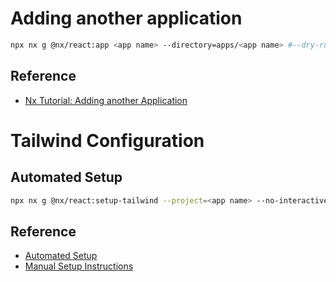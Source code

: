 # Adding another application

```sh
npx nx g @nx/react:app <app name> --directory=apps/<app name> #--dry-run
```

## Reference

- [Nx Tutorial: Adding another Application](https://nx.dev/getting-started/tutorials/react-monorepo-tutorial#adding-another-application)

# Tailwind Configuration

## Automated Setup

```sh
npx nx g @nx/react:setup-tailwind --project=<app name> --no-interactive #--dry-run
```

## Reference

- [Automated Setup](https://nx.dev/recipes/react/using-tailwind-css-in-react#automated-setup)
- [Manual Setup Instructions](https://nx.dev/recipes/react/using-tailwind-css-in-react#manual-setup-instructions)
